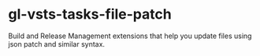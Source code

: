 # gl-vsts-tasks-file-patch
Build and Release Management extensions that help you update files using json patch and similar syntax.
